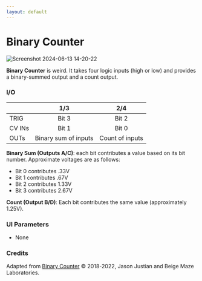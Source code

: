 ```yaml
---
layout: default
---
```

# Binary Counter

![Screenshot 2024-06-13 14-20-22](https://github.com/djphazer/O_C-Phazerville/assets/109086194/020223f3-ef53-4206-b10b-b66430f29853)

**Binary Counter** is weird. It takes four logic inputs (high or low) and provides a binary-summed output and a count output.

### I/O

|        |         1/3          |       2/4       |
| ------ | :------------------: | :-------------: |
| TRIG   |        Bit 3         |      Bit 2      |
| CV INs |        Bit 1         |      Bit 0      |
| OUTs   | Binary sum of inputs | Count of inputs |

**Binary Sum (Outputs A/C)**: each bit contributes a value based on its bit number. Approximate voltages are as follows:
* Bit 0 contributes .33V
* Bit 1 contributes .67V
* Bit 2 contributes 1.33V
* Bit 3 contributes 2.67V

**Count (Output B/D)**: Each bit contributes the same value (approximately 1.25V).

### UI Parameters
* None

### Credits
Adapted from [Binary Counter](https://github.com/Chysn/O_C-HemisphereSuite/wiki/Binary-Counter-(Retired)) © 2018-2022, Jason Justian and Beige Maze Laboratories.
